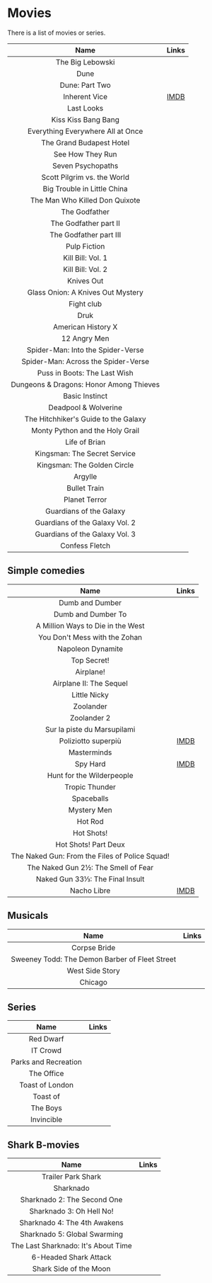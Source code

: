 # Movies

There is a list of movies or series.

| Name                                    | Links                                         |
|:---------------------------------------:|:---------------------------------------------:|
| The Big Lebowski                        |                                               |
| Dune                                    |                                               |
| Dune: Part Two                          |                                               |
| Inherent Vice                           | [IMDB](https://www.imdb.com/title/tt1791528/) |
| Last Looks                              |                                               |
| Kiss Kiss Bang Bang                     |                                               |
| Everything Everywhere All at Once       |                                               |
| The Grand Budapest Hotel                |                                               |
| See How They Run                        |                                               |
| Seven Psychopaths                       |                                               |
| Scott Pilgrim vs. the World             |                                               |
| Big Trouble in Little China             |                                               |
| The Man Who Killed Don Quixote          |                                               |
| The Godfather                           |                                               |
| The Godfather part II                   |                                               |
| The Godfather part III                  |                                               |
| Pulp Fiction                            |                                               |
| Kill Bill: Vol. 1                       |                                               |
| Kill Bill: Vol. 2                       |                                               |
| Knives Out                              |                                               |
| Glass Onion: A Knives Out Mystery       |                                               |
| Fight club                              |                                               |
| Druk                                    |                                               |
| American History X                      |                                               |
| 12 Angry Men                            |                                               |
| Spider-Man: Into the Spider-Verse       |                                               |
| Spider-Man: Across the Spider-Verse     |                                               |
| Puss in Boots: The Last Wish            |                                               |
| Dungeons & Dragons: Honor Among Thieves |                                               |
| Basic Instinct                          |                                               |
| Deadpool & Wolverine                    |                                               |
| The Hitchhiker's Guide to the Galaxy    |                                               |
| Monty Python and the Holy Grail         |                                               |
| Life of Brian                           |                                               |
| Kingsman: The Secret Service            |                                               |
| Kingsman: The Golden Circle             |                                               |
| Argylle                                 |                                               |
| Bullet Train                            |                                               |
| Planet Terror                           |                                               |
| Guardians of the Galaxy                 |                                               |
| Guardians of the Galaxy Vol. 2          |                                               |
| Guardians of the Galaxy Vol. 3          |                                               |
| Confess Fletch                          |                                               |

<!--
| Willys Wonderland                       |                                               |
| Sfárej a zemřeš: Prokletí důlní chobotnice |                                            |
-->

## Simple comedies

| Name                                           | Links                                         |
|:----------------------------------------------:|:---------------------------------------------:|
| Dumb and Dumber                                |                                               |
| Dumb and Dumber To                             |                                               |
| A Million Ways to Die in the West              |                                               |
| You Don't Mess with the Zohan                  |                                               |
| Napoleon Dynamite                              |                                               |
| Top Secret!                                    |                                               |
| Airplane!                                      |                                               |
| Airplane II: The Sequel                        |                                               |
| Little Nicky                                   |                                               |
| Zoolander                                      |                                               |
| Zoolander 2                                    |                                               |
| Sur la piste du Marsupilami                    |                                               |
| Poliziotto superpiù                            | [IMDB](https://www.imdb.com/title/tt0082924/) |
| Masterminds                                    |                                               |
| Spy Hard                                       | [IMDB](https://www.imdb.com/title/tt0117723/) |
| Hunt for the Wilderpeople                      |                                               |
| Tropic Thunder                                 |                                               |
| Spaceballs                                     |                                               |
| Mystery Men                                    |                                               |
| Hot Rod                                        |                                               |
| Hot Shots!                                     |                                               |
| Hot Shots! Part Deux                           |                                               |
| The Naked Gun: From the Files of Police Squad! |                                               |
| The Naked Gun 2½: The Smell of Fear            |                                               |
| Naked Gun 33⅓: The Final Insult                |                                               |
| Nacho Libre                                    | [IMDB](https://www.imdb.com/title/tt0457510/) |

## Musicals

| Name                                           | Links |
|:----------------------------------------------:|:-----:|
| Corpse Bride                                   |       |
| Sweeney Todd: The Demon Barber of Fleet Street |       |
| West Side Story                                |       |
| Chicago                                        |       |

## Series

| Name                 | Links |
|:--------------------:|:-----:|
| Red Dwarf            |       |
| IT Crowd             |       |
| Parks and Recreation |       |
| The Office           |       |
| Toast of London      |       |
| Toast of             |       |
| The Boys             |       |
| Invincible           |       |

## Shark B-movies

| Name                                | Links |
|:-----------------------------------:|:-----:|
| Trailer Park Shark                  |       |
| Sharknado                           |       |
| Sharknado 2: The Second One         |       |
| Sharknado 3: Oh Hell No!            |       |
| Sharknado 4: The 4th Awakens        |       |
| Sharknado 5: Global Swarming        |       |
| The Last Sharknado: It's About Time |       |
| 6-Headed Shark Attack               |       |
| Shark Side of the Moon              |       |
